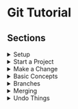 # Git Tutorial

## Sections

<details>
  <summary> Setup </summary>
  
## Setup

Set the name and email that will be attached to your commits and tags.
```
$> git config --global user.name  "Cagin Agirdemir"
$> git config --global user.email "caginagirdemir@gmail.com"
```
  
</details>  

<details>
  <summary> Start a Project </summary>

## Start a Project

Create a local repo
```
$> git init
```
or
Download a remote repo
```
$> git clone <url>
```

</details>  
  
<details>
  <summary> Make a Change </summary>
  
## Make a Change

Add a file to staging (sahneye koyma)

```
$> git add <file>
$> git add .
```

Commit all staged giles to git

```
$> git commit -m "commit message"
```

Add all changes made to tracked files & commit

```
$> git commit -am "commit message"
```
  
</details>  

<details>
  <summary> Basic Concepts </summary>

## Basic Concepts

**main**\: default development branch
**origin**\: default upstream repo
**HEAD**\: current branch
**HEAD\^**\: parent of HEAD
**HEAD\~4**\: great\-great grandparent of HEAD
  
</details> 
  
<details>
  <summary> Branches </summary>

## Branches

List all local branches. Add -r flag to show all remote branches. -a flag for all branches.

```
$> git branch
```

Create a new branch

```
$> git branch <new-branch>
```

Switch to a branch & update the working directory

```
$> git checkout <branch>
```

Create a new branch and switch to it

```
$> git checkout -b <new-branch>
```

Delete a merged branch

```
$> git checkout -d <branch>
```

Delete a branch, whether merged or not

```
$> git checkout -D <branch>
```

Add a tag to current commit (often used for new version releases)

```
$> git tag <tag-name>
```
  
</details> 
  
<details>
  <summary> Merging </summary>

## Merging (combine branches with  history)

Merge branch a into branch b.

```
$> git checkout b
$> git merge a
```

## Rebasing (combine branches wihtout history)

Rebase feature branch onto main (to incorporate new changes made to main). Prevents unnecessary merge commits into feature, keeping history clean

```
$> git checkout feature
$> git merge main
```
  
</details> 
  
<details>
  <summary> Undo Things </summary>

## Undoing Things

Move (&/or rename) a file & stage move

```
$> git mv <existing_path> <new_path>
```

Remove a file from working directory & staging area, then stage the removal

```
$> git rm <file>
```

Create a new commit, reverting the changes from a specified commit

```
$> git revert <commit_ID>
```

Go back to a previous commit & delete all commits ahead of it (revert is safer). 

```
$> git reset <commit_ID>
```
  
</details> 
